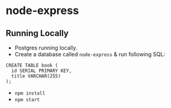 # node-express

## Running Locally

* Postgres running locally.
* Create a database called `node-express` & run following SQL:
```
CREATE TABLE book (
  id SERIAL PRIMARY KEY,
  title VARCHAR(255)
);
```
* `npm install`
* `npm start`
